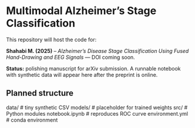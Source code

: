 # Multimodal Alzheimer’s Stage Classification

This repository will host the code for:

**Shahabi M. (2025)** – *Alzheimer’s Disease Stage Classification Using Fused Hand-Drawing and EEG Signals* — DOI coming soon.

**Status:** polishing manuscript for arXiv submission. A runnable notebook with synthetic data will appear here after the preprint is online.

## Planned structure
data/ # tiny synthetic CSV
models/ # placeholder for trained weights
src/ # Python modules
notebook.ipynb # reproduces ROC curve
environment.yml # conda environment
